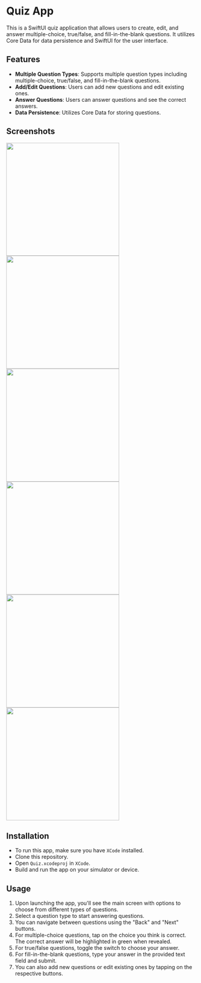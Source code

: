 # Quiz App

This is a SwiftUI quiz application that allows users to create, edit, and answer multiple-choice, true/false, and fill-in-the-blank questions. It utilizes Core Data for data persistence and SwiftUI for the user interface.

## Features

- **Multiple Question Types**: Supports multiple question types including multiple-choice, true/false, and fill-in-the-blank questions.
- **Add/Edit Questions**: Users can add new questions and edit existing ones.
- **Answer Questions**: Users can answer questions and see the correct answers.
- **Data Persistence**: Utilizes Core Data for storing questions.

## Screenshots

<img src="https://github.com/kakzw/PasswordManager/assets/167830553/55c4af21-f6f1-4ae5-bce3-ad0e95165e11" width="300">
<img src="https://github.com/kakzw/PasswordManager/assets/167830553/d72d4a38-f7b6-4491-9c33-8f317f6db709" width="300">
<img src="https://github.com/kakzw/PasswordManager/assets/167830553/8dd83125-de33-4ea3-b4b3-b347b42cca2a" width="300">
<img src="https://github.com/kakzw/PasswordManager/assets/167830553/8b8bbadb-3bd6-48c8-a024-65e5276f34d0" width="300">
<img src="https://github.com/kakzw/PasswordManager/assets/167830553/1afc94ba-ce2d-4f41-83ef-778bb98a792b" width="300">
<img src="https://github.com/kakzw/PasswordManager/assets/167830553/84ec3d58-9b86-459b-9a27-f38180332f7b" width="300">

## Installation

- To run this app, make sure you have `XCode` installed.
- Clone this repository.
- Open `Quiz.xcodeproj` in `XCode`.
- Build and run the app on your simulator or device.

## Usage

1. Upon launching the app, you'll see the main screen with options to choose from different types of questions.
2. Select a question type to start answering questions.
3. You can navigate between questions using the "Back" and "Next" buttons.
4. For multiple-choice questions, tap on the choice you think is correct. The correct answer will be highlighted in green when revealed.
5. For true/false questions, toggle the switch to choose your answer.
6. For fill-in-the-blank questions, type your answer in the provided text field and submit.
7. You can also add new questions or edit existing ones by tapping on the respective buttons.
